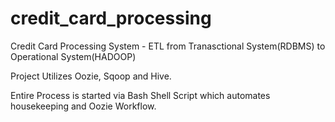 # credit_card_processing
Credit Card Processing System - ETL from Tranasctional System(RDBMS) to Operational System(HADOOP)

Project Utilizes Oozie, Sqoop and Hive.

Entire Process is started via Bash Shell Script which automates housekeeping and Oozie Workflow.